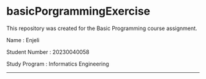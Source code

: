 # basicPorgrammingExercise
This repository was created for the Basic Programming course assignment.

Name : Enjeli

Student Number : 20230040058

Study Program : Informatics Engineering

----------------------------------------
